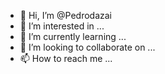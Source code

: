 - 👋 Hi, I’m @Pedrodazai
- 👀 I’m interested in ...
- 🌱 I’m currently learning ...
- 💞️ I’m looking to collaborate on ...
- 📫 How to reach me ...

<!---
Pedrodazai/Pedrodazai is a ✨ special ✨ repository because its `README.md` (this file) appears on your GitHub profile.
You can click the Preview link to take a look at your changes.

HTML 5

